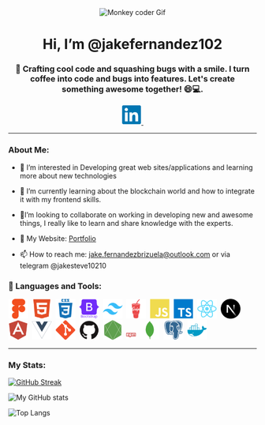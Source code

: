 <div id="header" align="center">
    <img src="https://media.giphy.com/media/QNFhOolVeCzPQ2Mx85/giphy.gif" alt="Monkey coder Gif" width="200">
    <h1 align="center">Hi, I’m @jakefernandez102</h1>
    <h3>🎨 Crafting cool code and squashing bugs with a smile. I turn coffee into code and bugs into features. Let's create something awesome together! 😄💻.</h3>
    <a href="https://www.linkedin.com/in/jake-fernandez-brizuela-73572222a/" target="_blank">
        <img src="https://github.com/devicons/devicon/blob/master/icons/linkedin/linkedin-plain.svg" color='blue' title='LinkedIn' width="40" height="40" alt="HTML">&nbsp;
    </a>
</div>

---

### About Me:

- 👀 I’m interested in Developing great web sites/applications and learning more about new technologies

- 🌱 I’m currently learning about the blockchain world and how to integrate it with my frontend skills.

- 💞️I’m looking to collaborate on working in developing new and awesome things, I really like to learn and share knowledge with the experts.

- 🙋 My Website: [Portfolio](https://portfoliojakefernandez.netlify.app)

- 📫 How to reach me: jake.fernandezbrizuela@outlook.com or via telegram @jakesteve10210

<div align="'left">
    <h3>🔧 Languages and Tools:</h3>
    <img src="https://github.com/devicons/devicon/blob/master/icons/figma/figma-plain.svg" title='Figma' width="40" height="40" alt="HTML">&nbsp;
<img src="https://github.com/devicons/devicon/blob/master/icons/html5/html5-plain.svg" title='HTML' width="40" height="40" alt="HTML">&nbsp;
<img src="https://github.com/devicons/devicon/blob/master/icons/css3/css3-plain-wordmark.svg" title='CCS3' width="40" height="40" alt="HTML">&nbsp;
<img src="https://github.com/devicons/devicon/blob/master/icons/bootstrap/bootstrap-plain-wordmark.svg" title='Bootstrap' width="40" height="40" alt="HTML">&nbsp;
<img src="https://github.com/devicons/devicon/blob/master/icons/tailwindcss/tailwindcss-plain.svg" title='Tailwind' width="40" height="40" alt="HTML">&nbsp;
<img src="https://github.com/devicons/devicon/blob/master/icons/gulp/gulp-plain.svg" title='Gulp' width="40" height="40" alt="HTML">&nbsp;
<img src="https://github.com/devicons/devicon/blob/master/icons/javascript/javascript-plain.svg" title='JavaScript' width="40" height="40" alt="HTML">&nbsp;
<img src="https://github.com/devicons/devicon/blob/master/icons/typescript/typescript-plain.svg" title='Typescript' width="40" height="40" alt="HTML">&nbsp;
<img src="https://github.com/devicons/devicon/blob/master/icons/react/react-original.svg" title='React' width="40" height="40" alt="HTML">&nbsp;
<img src="https://github.com/devicons/devicon/blob/master/icons/nextjs/nextjs-original.svg" title='NextJS' width="40" height="40" alt="HTML">&nbsp;
<img src="https://github.com/devicons/devicon/blob/master/icons/angularjs/angularjs-plain.svg" title='Angular' width="40" height="40" alt="HTML">&nbsp;
<img src="https://github.com/devicons/devicon/blob/master/icons/vuejs/vuejs-plain.svg" title='VueJS' width="40" height="40" alt="HTML">&nbsp;
<img src="https://github.com/devicons/devicon/blob/master/icons/git/git-plain.svg" title='Git' width="40" height="40" alt="HTML">&nbsp;
<img src="https://github.com/devicons/devicon/blob/master/icons/github/github-original.svg" title='Github' width="40" height="40" alt="HTML">&nbsp;
<img src="https://github.com/devicons/devicon/blob/master/icons/nodejs/nodejs-plain.svg" title='NodeJS' width="40" height="40" alt="HTML">&nbsp;
<img src="https://github.com/devicons/devicon/blob/master/icons/npm/npm-original-wordmark.svg" title='npm' width="20" height="20" alt="HTML">&nbsp;
<img src="https://github.com/devicons/devicon/blob/master/icons/mongodb/mongodb-plain.svg" title='MongoDB' width="40" height="40" alt="HTML">&nbsp;
<img src="https://github.com/devicons/devicon/blob/master/icons/postgresql/postgresql-plain.svg" title='Postgresql' width="40" height="40" alt="HTML">&nbsp;
<img src="https://github.com/devicons/devicon/blob/master/icons/docker/docker-plain.svg" title='Docker' width="40" height="40" alt="HTML">&nbsp;
</div>

---

### My Stats:

[![GitHub Streak](http://github-readme-streak-stats.herokuapp.com?user=jakefernandez102&theme=transparent&hide_border=true&date_format=M%20j%5B%2C%20Y%5D&mode=weekly)](https://git.io/streak-stats)

![My GitHub stats](https://github-readme-stats.vercel.app/api?username=jakefernandez102&show_icons=true&theme=transparent)

![Top Langs](https://github-readme-stats.vercel.app/api/top-langs/?username=jakefernandez102&hide_progress=false&theme=transparent)


